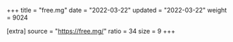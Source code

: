 +++
title = "free.mg"
date = "2022-03-22"
updated = "2022-03-22"
weight = 9024

[extra]
source = "https://free.mg/"
ratio = 34
size = 9
+++

